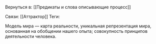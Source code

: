 Вернуться в: [[Предикаты и слова описывающие процесс]]

Связи: [[Аттрактор]]
Теги:

 Модель мира — карта реальности, уникальная репрезентация мира, основанная на обобщении нашего опыта; совокупность принципов деятельности человека.